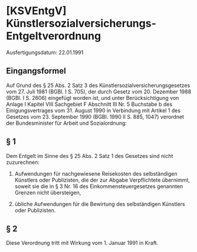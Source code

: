 # [KSVEntgV] Künstlersozialversicherungs-Entgeltverordnung

Ausfertigungsdatum: 22.01.1991

 

## Eingangsformel

Auf Grund des § 25 Abs. 2 Satz 3 des Künstlersozialversicherungsgesetzes vom 27. Juli 1981 (BGBl. I S. 705), der durch Gesetz vom 20. Dezember 1988 (BGBl. I S. 2606) eingefügt worden ist, und unter Berücksichtigung von Anlage I Kapitel VIII Sachgebiet F Abschnitt III Nr. 5 Buchstabe b des Einigungsvertrages vom 31. August 1990 in Verbindung mit Artikel 1 des Gesetzes vom 23. September 1990 (BGBl. 1990 II S. 885, 1047) verordnet der Bundesminister für Arbeit und Sozialordnung:


## § 1

Dem Entgelt im Sinne des § 25 Abs. 2 Satz 1 des Gesetzes sind nicht zuzurechnen:

1. Aufwendungen für nachgewiesene Reisekosten des selbständigen Künstlers oder Publizisten, die der zur Abgabe Verpflichtete übernimmt, soweit sie die in § 3 Nr. 16 des Einkommensteuergesetzes genannten Grenzen nicht übersteigen,

2. übliche Aufwendungen für die Bewirtung des selbständigen Künstlers oder Publizisten.


## § 2

Diese Verordnung tritt mit Wirkung vom 1. Januar 1991 in Kraft.
